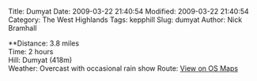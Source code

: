 Title: Dumyat
Date: 2009-03-22 21:40:54
Modified: 2009-03-22 21:40:54
Category: The West Highlands
Tags: kepphill
Slug: dumyat
Author: Nick Bramhall

**Distance: 3.8 miles  
Time: 2 hours  
Hill: Dumyat (418m)  
Weather: Overcast with occasional rain show
Route: [View on OS Maps](https://www.invertedworld.co.uk/hillwalking/trip/304)
